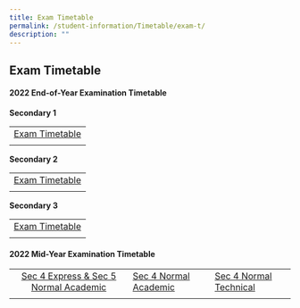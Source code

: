 ```yaml
---
title: Exam Timetable
permalink: /student-information/Timetable/exam-t/
description: ""
---
```


## Exam Timetable

#### 2022 End-of-Year Examination Timetable

**Secondary 1**

|  |
|:---:|
| [Exam Timetable](/files/2022%20EOY%20Timetable_Sec%20One.pdf) |
|  |

**Secondary 2**

|  |
|:---:|
| [Exam Timetable](/files/2022%20EOY%20Timetable_Sec%20Two.pdf) |
|  |

**Secondary 3**

|  |
|:---:|
| [Exam Timetable](/files/2022%20EOY%20Timetable_Sec%20Three.pdf) |
|  |

#### 2022 Mid-Year Examination Timetable

|  |  |  |
|:---:|---|---|
| [Sec 4 Express & Sec 5 Normal Academic](/files/2022%20MYE%20Sec4E5N.pdf) | [Sec 4 Normal Academic](/files/2022%20MYE%20Sec4NA.pdf) | [Sec 4 Normal Technical](/files/2022%20MYE%20Sec4NT.pdf) |
|  |  |  |